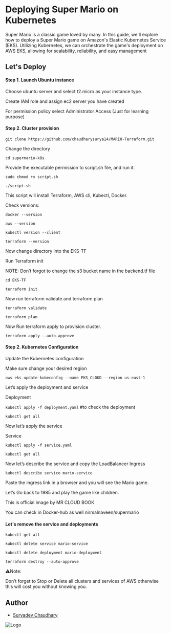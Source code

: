 
#  Deploying Super Mario on Kubernetes

Super Mario is a classic game loved by many. In this guide, we'll explore how to deploy a Super Mario game on Amazon's Elastic Kubernetes Service (EKS). Utilizing Kubernetes, we can orchestrate the game's deployment on AWS EKS, allowing for scalability, reliability, and easy management

## Let's Deploy
#### Step 1. Launch Ubuntu instance

Choose ubuntu server and select t2.micro as your instance type.

Create IAM role and assign ec2 server you have created 

For permission policy select Administrator Access (Just for learning purpose)

#### Step 2. Cluster provision
```
git clone https://github.com/chaudharysurya14/MARIO-Terraform.git
```

Change the directory

```
cd supermario-k8s
```

Provide the executable permission to script.sh file, and run it.

`sudo chmod +x script.sh`

`./script.sh`

This script will install Terraform, AWS cli, Kubectl, Docker.

Check versions:

`docker --version`

`aws --version`

`kubectl version --client`

`terraform --version`

Now change directory into the EKS-TF

Run Terraform init

NOTE: Don’t forgot to change the s3 bucket name in the backend.tf file

`cd EKS-TF`

`terraform init`

Now run terraform validate and terraform plan

`terraform validate`

`terraform plan`

Now Run terraform apply to provision cluster.

```terraform apply --auto-approve```

#### Step 2. Kubernetes Configuration

Update the Kubernetes configuration

Make sure change your desired region

```aws eks update-kubeconfig --name EKS_CLOUD --region us-east-1```

Let’s apply the deployment and service

Deployment

`kubectl apply -f deployment.yaml`
#to check the deployment 

`kubectl get all`



Now let’s apply the service

Service

`kubectl apply -f service.yaml`

`kubectl get all`


Now let’s describe the service and copy the LoadBalancer Ingress

```
kubectl describe service mario-service
```

Paste the ingress link in a browser and you will see the Mario game.

Let’s Go back to 1985 and play the game like children.

This is official image by MR CLOUD BOOK

You can check in Docker-hub as well nirmalnaveen/supermario

#### Let's remove the service and deployments

`kubectl get all`

`kubectl delete service mario-service`

`kubectl delete deployment mario-deployment`

`terraform destroy --auto-approve`





⚠Note: 

Don’t forget to Stop or Delete all clusters and services of AWS otherwise this will cost you without knowing you.

## Author

- [Suryadev Chaudhary]('https://github.com/chaudharysurya14/MARIO-Terraform.git')

![Logo](https://encrypted-tbn0.gstatic.com/images?q=tbn:ANd9GcTlPjhPV6D68kBoBq82reUr6ndqcI_n9YPSQ9WA3sqT_RAXpDVcujzTO1MmWrcmcGYeyA&usqp=CAU)